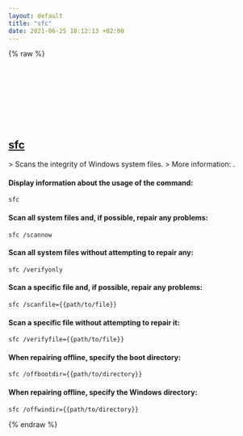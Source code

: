 ```yaml
---
layout: default
title: "sfc"
date: 2021-06-25 18:12:13 +02:00
---
```

{% raw %}
<h2 id="sfc">
  <a href="/en/windows/sfc.html">sfc</a> <a href="#sfc"><svg class="icon">
    <use href="/assets/images/unicode_sprite.svg#link" />
  </svg></a>
</h2>
> Scans the integrity of Windows system files.
> More information: <https://docs.microsoft.com/windows-server/administration/windows-commands/sfc>.

#### Display information about the usage of the command:
```shell
sfc
```
#### Scan all system files and, if possible, repair any problems:
```shell
sfc /scannow
```
#### Scan all system files without attempting to repair any:
```shell
sfc /verifyonly
```
#### Scan a specific file and, if possible, repair any problems:
```shell
sfc /scanfile={{path/to/file}}
```
#### Scan a specific file without attempting to repair it:
```shell
sfc /verifyfile={{path/to/file}}
```
#### When repairing offline, specify the boot directory:
```shell
sfc /offbootdir={{path/to/directory}}
```
#### When repairing offline, specify the Windows directory:
```shell
sfc /offwindir={{path/to/directory}}
```
{% endraw %}